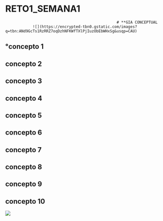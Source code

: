 # RETO1_SEMANA1
                                                     # **GIA CONCEPTUAL
                ![](https://encrypted-tbn0.gstatic.com/images?q=tbn:ANd9GcTs1RzRRZ7oqDzhNFKWfTXlPjIuzObEbWHxSg&usqp=CAU)

## °concepto 1

## concepto 2

## concepto 3

## concepto 4

## concepto 5

## concepto 6

## concepto 7

## concepto 8

## concepto 9

## concepto 10

![](https://www.tooltyp.com/wp-content/uploads/2014/10/1900x920-8-beneficios-de-usar-imagenes-en-nuestros-sitios-web.jpg")
